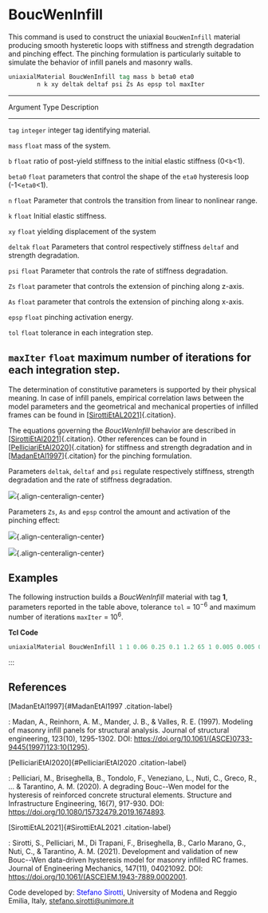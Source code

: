 # BoucWenInfill

This command is used to construct the uniaxial `BoucWenInfill` material
producing smooth hysteretic loops with stiffness and strength
degradation and pinching effect. 
The pinching formulation is
particularly suitable to simulate the behavior of infill panels and
masonry walls.

```tcl
uniaxialMaterial BoucWenInfill tag mass b beta0 eta0
        n k xy deltak deltaf psi Zs As epsp tol maxIter
```

----------------------------------------------------------------------------------
Argument    Type        Description
----------- ----------- ----------------------------------------------------------
`tag`       `integer`   integer tag identifying material.

`mass`      `float`     mass of the system.

`b`     `float`     ratio of post-yield stiffness to the initial
                        elastic stiffness (0\<`b`\<1).

`beta0`     `float`     parameters that control the shape of the
`eta0`                  hysteresis loop (-1\<`eta0`\<1).

`n`         `float`     Parameter that controls the transition from
                        linear to nonlinear range.

`k`         `float`     Initial elastic stiffness.

`xy`        `float`     yielding displacement of the system

`deltak`    `float`     Parameters that control respectively stiffness
`deltaf`                and strength degradation.

`psi`       `float`     Parameter that controls the rate of stiffness
                        degradation.

`Zs`        `float`     parameter that controls the extension of
                        pinching along z-axis.

`As`        `float`     parameter that controls the extension of
                        pinching along x-axis.

`epsp`      `float`     pinching activation energy.

`tol`       `float`     tolerance in each integration step.

`maxIter`   `float`     maximum number of iterations for each integration step.
----------------------------------------------------------------------------------



The determination of constitutive parameters is supported by their
physical meaning. In case of infill panels, empirical correlation laws
between the model parameters and the geometrical and mechanical
properties of infilled frames can be found in
[\[SirottiEtAL2021\]](#SirottiEtAL2021){.citation}.


The equations governing the *BoucWenInfill* behavior are described in
[\[SirottiEtAl2021\]](#SirottiEtAL2021){.citation}. 
Other references can be found in [\[PelliciariEtAl2020\]](#PelliciariEtAl2020){.citation} for
stiffness and strength degradation and in [\[MadanEtAl1997\]](#MadanEtAl1997){.citation} for the pinching formulation.


Parameters `deltak`, `deltaf` and `psi` regulate respectively stiffness,
strength degradation and the rate of stiffness degradation.

![](/OpenSeesRT/contrib/static/BoucWenInfill1.png){.align-centeralign-center}

Parameters `Zs`, `As` and `epsp` control the amount and activation of
the pinching effect:

![](/OpenSeesRT/contrib/static/BoucWenInfill2.png){.align-centeralign-center}

![](/OpenSeesRT/contrib/static/BoucWenInfill3.png){.align-centeralign-center}


## Examples

The following instruction builds a *BoucWenInfill* material with tag
**1**, parameters reported in the table above, tolerance `tol` = $10^{-6}$ and maximum number of iterations `maxIter` = $10^{6}$.

**Tcl Code**

``` tcl
uniaxialMaterial BoucWenInfill 1 1 0.06 0.25 0.1 1.2 65 1 0.005 0.005 0.001 0.01 5 10000 10e-6 10e6
```
:::

## References



[MadanEtAl1997]{#MadanEtAl1997 .citation-label}

:   Madan, A., Reinhorn, A. M., Mander, J. B., & Valles, R. E. (1997).
    Modeling of masonry infill panels for structural analysis. Journal
    of structural engineering, 123(10), 1295-1302. DOI:
    <https://doi.org/10.1061/(ASCE)0733-9445(1997)123:10(1295)>.

[PelliciariEtAl2020]{#PelliciariEtAl2020 .citation-label}

:   Pelliciari, M., Briseghella, B., Tondolo, F., Veneziano, L., Nuti,
    C., Greco, R., \... & Tarantino, A. M. (2020). A degrading Bouc--Wen
    model for the hysteresis of reinforced concrete structural elements.
    Structure and Infrastructure Engineering, 16(7), 917-930. DOI:
    <https://doi.org/10.1080/15732479.2019.1674893>.

[SirottiEtAL2021]{#SirottiEtAL2021 .citation-label}

:   Sirotti, S., Pelliciari, M., Di Trapani, F., Briseghella, B., Carlo
    Marano, G., Nuti, C., & Tarantino, A. M. (2021). Development and
    validation of new Bouc--Wen data-driven hysteresis model for masonry
    infilled RC frames. Journal of Engineering Mechanics,
    147(11), 04021092. DOI:
    <https://doi.org/10.1061/(ASCE)EM.1943-7889.0002001>.


Code developed by: <span style="color:blue">Stefano Sirotti</span>, University of Modena and Reggio
Emilia, Italy, <stefano.sirotti@unimore.it>


